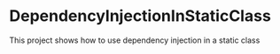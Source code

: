 # DependencyInjectionInStaticClass
This project shows how to use dependency injection in a static class
